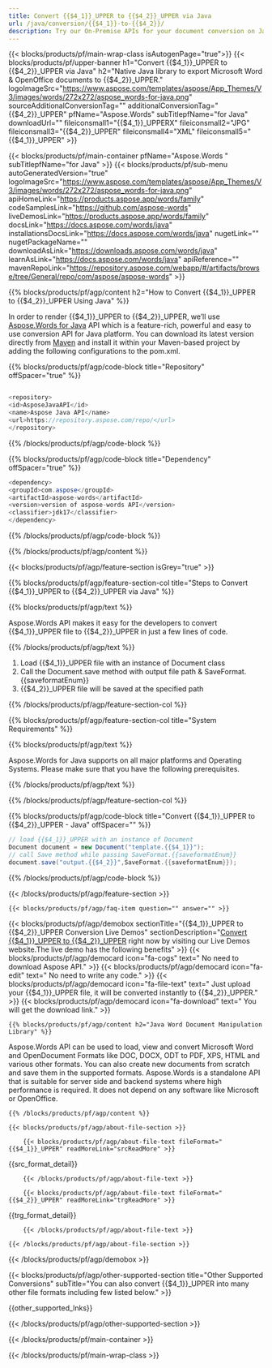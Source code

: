 ```yaml
---
title: Convert {{$4_1}}_UPPER to {{$4_2}}_UPPER via Java 
url: /java/conversion/{{$4_1}}-to-{{$4_2}}/ 
description: Try our On-Premise APIs for your document conversion on Java Runtime Environment for JSP/JSF Application and Desktop Applications.
---
```


{{< blocks/products/pf/main-wrap-class isAutogenPage="true">}}
{{< blocks/products/pf/upper-banner h1="Convert {{$4_1}}_UPPER to {{$4_2}}_UPPER via Java" h2="Native Java library to export Microsoft Word & OpenOffice documents to {{$4_2}}_UPPER." logoImageSrc="https://www.aspose.com/templates/aspose/App_Themes/V3/images/words/272x272/aspose_words-for-java.png" sourceAdditionalConversionTag="" additionalConversionTag="{{$4_2}}_UPPER" pfName="Aspose.Words" subTitlepfName="for Java" downloadUrl="" fileiconsmall1="{{$4_1}}_UPPERX" fileiconsmall2="JPG" fileiconsmall3="{{$4_2}}_UPPER" fileiconsmall4="XML" fileiconsmall5="{{$4_1}}_UPPER" >}}

{{< blocks/products/pf/main-container pfName="Aspose.Words " subTitlepfName="for Java" >}}
{{< blocks/products/pf/sub-menu autoGeneratedVersion="true" logoImageSrc="https://www.aspose.com/templates/aspose/App_Themes/V3/images/words/272x272/aspose_words-for-java.png" apiHomeLink="https://products.aspose.app/words/family" codeSamplesLink="https://github.com/aspose-words" liveDemosLink="https://products.aspose.app/words/family" docsLink="https://docs.aspose.com/words/java" installationsDocsLink="https://docs.aspose.com/words/java" nugetLink="" nugetPackageName="" downloadAsLink="https://downloads.aspose.com/words/java" learnAsLink="https://docs.aspose.com/words/java" apiReference="" mavenRepoLink="https://repository.aspose.com/webapp/#/artifacts/browse/tree/General/repo/com/aspose/aspose-words" >}}

{{% blocks/products/pf/agp/content h2="How to Convert {{$4_1}}_UPPER to {{$4_2}}_UPPER Using Java" %}}

 In order to render {{$4_1}}_UPPER to {{$4_2}}_UPPER, we’ll use
 [Aspose.Words for Java](https://products.aspose.com/words/java) 
 API which is a feature-rich, powerful and easy to use conversion API for Java platform. You can download its latest version directly from
 [Maven](https://repository.aspose.com/webapp/#/artifacts/browse/tree/General/repo/com/aspose/aspose-words) 
 and install it within your Maven-based project by adding the following configurations to the pom.xml.

{{% blocks/products/pf/agp/code-block title="Repository" offSpacer="true" %}}

```cs

<repository>
<id>AsposeJavaAPI</id>
<name>Aspose Java API</name>
<url>https://repository.aspose.com/repo/</url>
</repository>

```

{{% /blocks/products/pf/agp/code-block %}}

{{% blocks/products/pf/agp/code-block title="Dependency" offSpacer="true" %}}

```cs
<dependency>
<groupId>com.aspose</groupId>
<artifactId>aspose-words</artifactId>
<version>version of aspose-words API</version>
<classifier>jdk17</classifier>
</dependency>

```

{{% /blocks/products/pf/agp/code-block %}}

{{% /blocks/products/pf/agp/content %}}

{{< blocks/products/pf/agp/feature-section isGrey="true" >}}

{{% blocks/products/pf/agp/feature-section-col title="Steps to Convert {{$4_1}}_UPPER to {{$4_2}}_UPPER via Java" %}}

{{% blocks/products/pf/agp/text %}}

 Aspose.Words API makes it easy for the developers to convert {{$4_1}}_UPPER file to {{$4_2}}_UPPER in just a few lines of code.

{{% /blocks/products/pf/agp/text %}}

1.  Load {{$4_1}}_UPPER file with an instance of Document class
1.  Call the Document.save method with output file path & SaveFormat.{{saveformatEnum}}
1.  {{$4_2}}_UPPER file will be saved at the specified path

{{% /blocks/products/pf/agp/feature-section-col %}}

{{% blocks/products/pf/agp/feature-section-col title="System Requirements" %}}

{{% blocks/products/pf/agp/text %}}

 Aspose.Words for Java supports on all major platforms and Operating Systems. Please make sure that you have the following prerequisites.

{{% /blocks/products/pf/agp/text %}}

{{% /blocks/products/pf/agp/feature-section-col %}}

{{% blocks/products/pf/agp/code-block title="Convert {{$4_1}}_UPPER to {{$4_2}}_UPPER - Java‎" offSpacer="" %}}

```cs
// load {{$4_1}}_UPPER with an instance of Document
Document document = new Document("template.{{$4_1}}");
// call Save method while passing SaveFormat.{{saveformatEnum}}
document.save("output.{{$4_2}}",SaveFormat.{{saveformatEnum}});   

```

{{% /blocks/products/pf/agp/code-block %}}

{{< /blocks/products/pf/agp/feature-section >}}

    {{< blocks/products/pf/agp/faq-item question="" answer="" >}}
 

<!-- aboutfile Starts -->

{{< blocks/products/pf/agp/demobox sectionTitle="{{$4_1}}_UPPER to {{$4_2}}_UPPER Conversion Live Demos" sectionDescription="[Convert {{$4_1}}_UPPER to {{$4_2}}_UPPER](https://products.aspose.app/words/conversion/{{$4_1}}-to-{{$4_2}}) right now by visiting our Live Demos website.The live demo has the following benefits" >}}
        {{< blocks/products/pf/agp/democard icon="fa-cogs" text=" No need to download Aspose API." >}}
        {{< blocks/products/pf/agp/democard icon="fa-edit" text=" No need to write any code." >}}
        {{< blocks/products/pf/agp/democard icon="fa-file-text" text=" Just upload your {{$4_1}}_UPPER file, it will be converted instantly to {{$4_2}}_UPPER." >}}
        {{< blocks/products/pf/agp/democard icon="fa-download" text=" You will get the download link." >}}

    {{% blocks/products/pf/agp/content h2="Java Word Document Manipulation Library" %}}

 Aspose.Words API can be used to load, view and convert Microsoft Word and OpenDocument Formats like DOC, DOCX, ODT to PDF, XPS, HTML and various other formats. You can also create new documents from scratch and save them in the supported formats. Aspose.Words is a standalone API that is suitable for server side and backend systems where high performance is required. It does not depend on any software like Microsoft or OpenOffice. ‎



    {{% /blocks/products/pf/agp/content %}}

    {{< blocks/products/pf/agp/about-file-section >}}

        {{< blocks/products/pf/agp/about-file-text fileFormat="{{$4_1}}_UPPER" readMoreLink="srcReadMore" >}}

{{src_format_detail}}

        {{< /blocks/products/pf/agp/about-file-text >}}

        {{< blocks/products/pf/agp/about-file-text fileFormat="{{$4_2}}_UPPER" readMoreLink="trgReadMore" >}}

{{trg_format_detail}}

        {{< /blocks/products/pf/agp/about-file-text >}}

    {{< /blocks/products/pf/agp/about-file-section >}}

{{< /blocks/products/pf/agp/demobox >}}

<!-- aboutfile Ends -->

{{< blocks/products/pf/agp/other-supported-section title="Other Supported Conversions" subTitle="You can also convert {{$4_1}}_UPPER into many other file formats including few listed below." >}}

{{other_supported_lnks}}

{{< /blocks/products/pf/agp/other-supported-section >}}

{{< /blocks/products/pf/main-container >}}
    
{{< /blocks/products/pf/main-wrap-class >}}